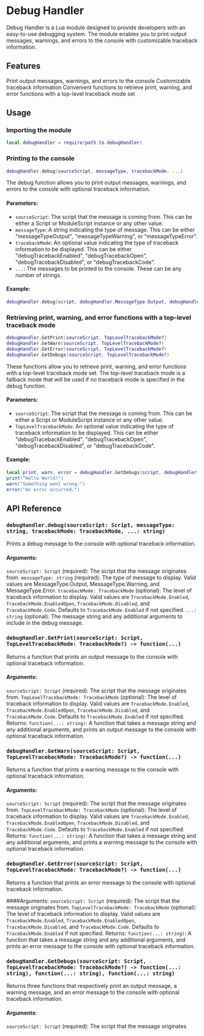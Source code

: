 # Debug Handler
Debug Handler is a Lua module designed to provide developers with an easy-to-use debugging system. The module enables you to print output messages, warnings, and errors to the console with customizable traceback information.

## Features
Print output messages, warnings, and errors to the console
Customizable traceback information
Convenient functions to retrieve print, warning, and error functions with a top-level traceback mode set
## Usage
### Importing the module
```lua
local debugHandler = require(path.to.debugHandler)
```
### Printing to the console
```lua
debugHandler.debug(sourceScript, messageType, tracebackMode, ...)
```
The debug function allows you to print output messages, warnings, and errors to the console with optional traceback information.

#### Parameters:
* `sourceScript`: The script that the message is coming from. This can be either a Script or ModuleScript instance or any other value.
* `messageType`: A string indicating the type of message. This can be either "messageTypeOutput", "messageTypeWarning", or "messageTypeError".
* `tracebackMode`: An optional value indicating the type of traceback information to be displayed. This can be either "debugTracebackEnabled", "debugTracebackOpen", "debugTracebackDisabled", or "debugTracebackCode".
* `...`: The messages to be printed to the console. These can be any number of strings.
#### Example:
```lua
debugHandler.debug(script, debugHandler.MessageType.Output, debugHandler.TracebackMode.Enabled, "Hello World!")
```

### Retrieving print, warning, and error functions with a top-level traceback mode
```lua
debugHandler.GetPrint(sourceScript, TopLevelTracebackMode?)
debugHandler.GetWarn(sourceScript, TopLevelTracebackMode?)
debugHandler.GetError(sourceScript, TopLevelTracebackMode?)
debugHandler.GetDebugs(sourceScript, TopLevelTracebackMode?)
```
These functions allow you to retrieve print, warning, and error functions with a top-level traceback mode set. The top-level traceback mode is a fallback mode that will be used if no traceback mode is specified in the debug function.

#### Parameters:
* `sourceScript`: The script that the message is coming from. This can be either a Script or ModuleScript instance or any other value.
* `TopLevelTracebackMode`: An optional value indicating the type of traceback information to be displayed. This can be either "debugTracebackEnabled", "debugTracebackOpen", "debugTracebackDisabled", or "debugTracebackCode".
#### Example:
```lua
local print, warn, error = debugHandler.GetDebugs(script, debugHandler.TracebackMode.Enabled)
print("Hello World!")
warn("Something went wrong.")
error("An error occurred.")
```

## API Reference
### `debugHandler.debug(sourceScript: Script, messageType: string, tracebackMode: TracebackMode, ...: string)`
Prints a debug message to the console with optional traceback information.

#### Arguments:
`sourceScript: Script` (required): The script that the message originates from.
`messageType: string` (required): The type of message to display. Valid values are MessageType.Output, MessageType.Warning, and MessageType.Error.
`tracebackMode: TracebackMode` (optional): The level of traceback information to display. Valid values are `TracebackMode.Enabled`, `TracebackMode.EnabledOpen`, `TracebackMode.Disabled`, and `TracebackMode.Code`. Defaults to `TracebackMode.Enabled` if not specified.
`...: string` (optional): The message string and any additional arguments to include in the debug message.


### `debugHandler.GetPrint(sourceScript: Script, TopLevelTracebackMode: TracebackMode?) -> function(...)`
Returns a function that prints an output message to the console with optional traceback information.

####  Arguments:
`sourceScript: Script` (required): The script that the message originates from.
`TopLevelTracebackMode: TracebackMode` (optional): The level of traceback information to display. Valid values are `TracebackMode.Enabled`, `TracebackMode.EnabledOpen`, `TracebackMode.Disabled`, and `TracebackMode.Code`. Defaults to `TracebackMode.Enabled` if not specified.
Returns:
`function(...: string)`: A function that takes a message string and any additional arguments, and prints an output message to the console with optional traceback information.

### `debugHandler.GetWarn(sourceScript: Script, TopLevelTracebackMode: TracebackMode?) -> function(...)`
Returns a function that prints a warning message to the console with optional traceback information.

#### Arguments:
`sourceScript: Script` (required): The script that the message originates from.
`TopLevelTracebackMode: TracebackMode` (optional): The level of traceback information to display. Valid values are `TracebackMode.Enabled`, `TracebackMode.EnabledOpen`, `TracebackMode.Disabled`, and `TracebackMode.Code`. Defaults to `TracebackMode.Enabled` if not specified.
Returns:
`function(...: string)`: A function that takes a message string and any additional arguments, and prints a warning message to the console with optional traceback information.

### `debugHandler.GetError(sourceScript: Script, TopLevelTracebackMode: TracebackMode?) -> function(...)`
Returns a function that prints an error message to the console with optional traceback information.

####Arguments:
`sourceScript: Script` (required): The script that the message originates from.
`TopLevelTracebackMode: TracebackMode` (optional): The level of traceback information to display. Valid values are `TracebackMode.Enabled`, `TracebackMode.EnabledOpen`, `TracebackMode.Disabled`, and `TracebackMode.Code`. Defaults to `TracebackMode.Enabled` if not specified.
Returns:
`function(...: string)`: A function that takes a message string and any additional arguments, and prints an error message to the console with optional traceback information.

### `debugHandler.GetDebugs(sourceScript: Script, TopLevelTracebackMode: TracebackMode?) -> function(...: string), function(...: string), function(...: string)`
Returns three functions that respectively print an output message, a warning message, and an error message to the console with optional traceback information.

#### Arguments:
`sourceScript: Script` (required): The script that the message originates
